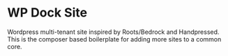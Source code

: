# WP Dock Site
Wordpress multi-tenant site inspired by Roots/Bedrock and Handpressed. This is the composer based boilerplate for adding more sites to a common core.
